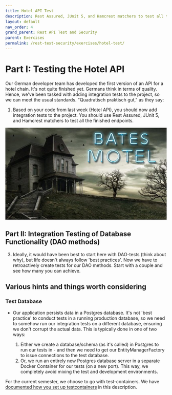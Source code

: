 ```yaml
---
title: Hotel API Test
description: Rest Assured, JUnit 5, and Hamcrest matchers to test all the finished endpoints.
layout: default
nav_order: 4
grand_parent: Rest API Test and Security
parent: Exercises
permalink: /rest-test-security/exercises/hotel-test/
---
```


# Part I: Testing the Hotel API

Our German developer team has developed the first version of an API for a hotel chain. It's not quite finished yet. Germans think in terms of quality. Hence, we've been tasked with adding integration tests to the project, so we can meet the usual standards. "Quadratisch praktisch gut," as they say:

1. Based on your code from last week (Hotel API), you should now add integration tests to the project. You should use Rest Assured, JUnit 5, and Hamcrest matchers to test all the finished endpoints.

![Bates hotel](./images/bates_hotel.jpg)

## Part II: Integration Testing of Database Functionality (DAO methods)

3. Ideally, it would have been best to start here with DAO-tests (think about why), but life doesn't always follow 'best practices'. Now we have to retroactively create tests for our DAO methods. Start with a couple and see how many you can achieve.

## Various hints and things worth considering

### Test Database

- Our application persists data in a Postgres database. It's not 'best practice' to conduct tests in a running production database, so we need to somehow run our integration tests on a different database, ensuring we don't corrupt the actual data. This is typically done in one of two ways:

   1. Either we create a database/schema (as it's called) in Postgres to run our tests in - and then we need to get our EntityManagerFactory to issue connections to the test database.
   2. Or, we run an entirely new Postgres database server in a separate Docker Container for our tests (on a new port). This way, we completely avoid mixing the test and development environments.

For the current semester, we choose to go with test-containers. We have [documented how you set up testcontainers](../../setup/testContainerSetup.md) in this description.
